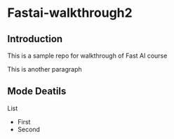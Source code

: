 # Fastai-walkthrough2

## Introduction
This is a sample repo for walkthrough of Fast AI course

This is another paragraph

## Mode Deatils
List
- First
- Second
